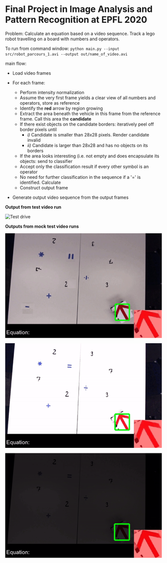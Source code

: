# Final Project in Image Analysis and Pattern Recognition at EPFL 2020

Problem: Calculate an equation based on a video sequence. Track a lego robot travelling on a board with numbers and operators.

To run from command window: `python main.py --input src/robot_parcours_1.avi --output out/name_of_video.avi`

main flow:
 * Load video frames
 * For each frame:
    * Perform intensity normalization
    * Assume the very first frame yields a clear view of all numbers and operators, store as reference
    * Identify the __red__ arrow by region growing
    * Extract the area beneath the vehicle in this frame from the reference frame. Call this area the __candidate__
    * If there exist objects on the candidate borders: iteratively peel off border pixels until
        * _i)_ Candidate is smaller than 28x28 pixels. Render candidate invalid
        * _ii)_ Candidate is larger than 28x28 and has no objects on its borders
    * If the area looks interesting (i.e. not empty and does encapsulate its objects: send to classifier
    * Accept only the classification result if every other symbol is an operator
    * No need for further classification in the sequence if a '=' is identified. Calculate
    * Construct output frame
    
* Generate output video sequence from the output frames

__Output from test video run__

![Test drive](https://github.com/arilmad/Image-Analysis-Final-Project/blob/master/illustrations/test.gif?raw=true)


__Outputs from mock test video runs__

![Test drive](https://github.com/arilmad/Image-Analysis-Final-Project/blob/master/illustrations/mock_1.gif?raw=true)

![Test drive](https://github.com/arilmad/Image-Analysis-Final-Project/blob/master/illustrations/mock_2.gif?raw=true)

![Test drive](https://github.com/arilmad/Image-Analysis-Final-Project/blob/master/illustrations/mock_3.gif?raw=true)

